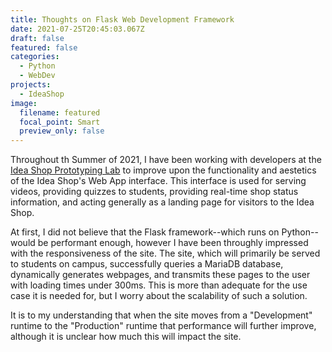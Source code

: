 ```yaml
---
title: Thoughts on Flask Web Development Framework
date: 2021-07-25T20:45:03.067Z
draft: false
featured: false
categories:
  - Python
  - WebDev
projects:
  - IdeaShop
image:
  filename: featured
  focal_point: Smart
  preview_only: false
---
```

Throughout th Summer of 2021, I have been working with developers at the [Idea Shop Prototyping Lab](https://ideashop.iit.edu/) to improve upon the functionality and aestetics of the Idea Shop's Web App interface. This interface is used for serving videos, providing quizzes to students, providing real-time shop status information, and acting generally as a landing page for visitors to the Idea Shop.

At first, I did not believe that the Flask framework--which runs on Python--would be performant enough, however I have been throughly impressed with the responsiveness of the site. The site, which will primarily be served to students on campus, successfully queries a MariaDB database, dynamically generates webpages, and transmits these pages to the user with loading times under 300ms. This is more than adequate for the use case it is needed for, but I worry about the scalability of such a solution.

It is to my understanding that when the site moves from a "Development" runtime to the "Production" runtime that performance will further improve, although it is unclear how much this will impact the site. 